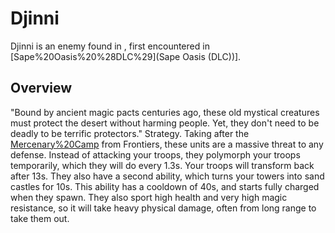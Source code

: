 # Djinni

Djinni is an enemy found in , first encountered in [Sape%20Oasis%20%28DLC%29](Sape Oasis (DLC))].
## Overview

"Bound by ancient magic pacts centuries ago, these old mystical creatures must protect the desert without harming people. Yet, they don't need to be deadly to be terrific protectors."
Strategy.
Taking after the [Mercenary%20Camp](Genies) from Frontiers, these units are a massive threat to any defense. Instead of attacking your troops, they polymorph your troops temporarily, which they will do every 1.3s. Your troops will transform back after 13s. They also have a second ability, which turns your towers into sand castles for 10s. This ability has a cooldown of 40s, and starts fully charged when they spawn.
They also sport high health and very high magic resistance, so it will take heavy physical damage, often from long range to take them out.